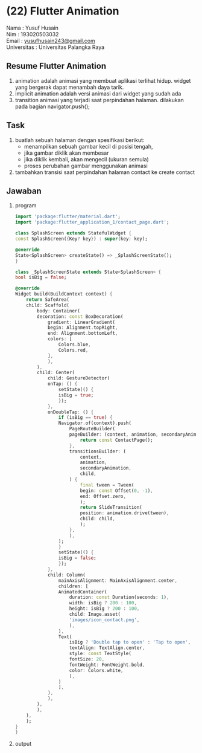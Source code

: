 # (22) Flutter Animation

Nama : Yusuf Husain <br>
Nim : 193020503032 <br>
Email : yusufhusain243@gmail.com <br>
Universitas : Universitas Palangka Raya

## Resume Flutter Animation

1. animation
   adalah animasi yang membuat aplikasi terlihat hidup. widget yang bergerak dapat menambah daya tarik.
2. implicit animation
   adalah versi animasi dari widget yang sudah ada
3. transition
   animasi yang terjadi saat perpindahan halaman. dilakukan pada bagian navigator.push();

## Task

1. buatlah sebuah halaman dengan spesifikasi berikut:
   - menampilkan sebuah gambar kecil di posisi tengah,
   - jika gambar diklik akan membesar
   - jika diklik kembali, akan mengecil (ukuran semula)
   - proses perubahan gambar menggunakan animasi
2. tambahkan transisi saat perpindahan halaman contact ke create contact

## Jawaban

1. program

   ```dart
   import 'package:flutter/material.dart';
   import 'package:flutter_application_1/contact_page.dart';

   class SplashScreen extends StatefulWidget {
   const SplashScreen({Key? key}) : super(key: key);

   @override
   State<SplashScreen> createState() => _SplashScreenState();
   }

   class _SplashScreenState extends State<SplashScreen> {
   bool isBig = false;

   @override
   Widget build(BuildContext context) {
       return SafeArea(
       child: Scaffold(
           body: Container(
           decoration: const BoxDecoration(
               gradient: LinearGradient(
               begin: Alignment.topRight,
               end: Alignment.bottomLeft,
               colors: [
                   Colors.blue,
                   Colors.red,
               ],
               ),
           ),
           child: Center(
               child: GestureDetector(
               onTap: () {
                   setState(() {
                   isBig = true;
                   });
               },
               onDoubleTap: () {
                   if (isBig == true) {
                   Navigator.of(context).push(
                       PageRouteBuilder(
                       pageBuilder: (context, animation, secondaryAnimation) {
                           return const ContactPage();
                       },
                       transitionsBuilder: (
                           context,
                           animation,
                           secondaryAnimation,
                           child,
                       ) {
                           final tween = Tween(
                           begin: const Offset(0, -1),
                           end: Offset.zero,
                           );
                           return SlideTransition(
                           position: animation.drive(tween),
                           child: child,
                           );
                       },
                       ),
                   );
                   }
                   setState(() {
                   isBig = false;
                   });
               },
               child: Column(
                   mainAxisAlignment: MainAxisAlignment.center,
                   children: [
                   AnimatedContainer(
                       duration: const Duration(seconds: 1),
                       width: isBig ? 200 : 100,
                       height: isBig ? 200 : 100,
                       child: Image.asset(
                       'images/icon_contact.png',
                       ),
                   ),
                   Text(
                       isBig ? 'Double tap to open' : 'Tap to open',
                       textAlign: TextAlign.center,
                       style: const TextStyle(
                       fontSize: 20,
                       fontWeight: FontWeight.bold,
                       color: Colors.white,
                       ),
                   )
                   ],
               ),
               ),
           ),
           ),
       ),
       );
   }
   }

   ```

2. output
